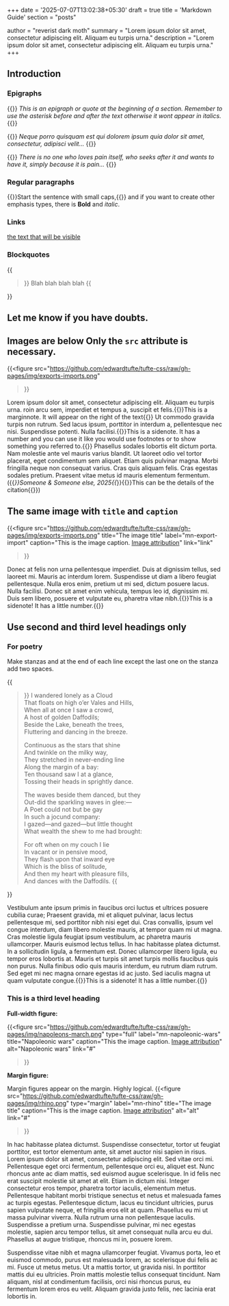 +++
date = '2025-07-07T13:02:38+05:30'
draft = true
title = 'Markdown Guide'
section = "posts"

author = "reverist dark moth"
summary = "Lorem ipsum dolor sit amet, consectetur adipiscing elit. Aliquam eu turpis urna."
description = "Lorem ipsum dolor sit amet, consectetur adipiscing elit. Aliquam eu turpis urna."
+++

## Introduction

### Epigraphs

{{<epigraph author="Anonymous" cite="Some book or article">}}
*This is an epigraph or quote at the beginning of a section. Remember
to use the asterisk before and after the text otherwise it wont appear
in italics.*
{{</epigraph>}}

{{<epigraph author="Anonymous" cite="Some book or article">}}
*Neque porro quisquam est qui dolorem ipsum quia dolor sit amet,
consectetur, adipisci velit...*
{{</epigraph>}}

{{<epigraph author="Anonymous" cite="Some book or article">}}
*There is no one who loves pain itself, who seeks after it and wants to
have it, simply because it is pain...*
{{</epigraph>}}

### Regular paragraphs

{{<newthought>}}Start the sentence with small caps,{{</newthought>}}
and if you want to create other emphasis types, there is **Bold** and
*italic*.

### Links

[the text that will be visible](https://the-link.com/)


### Blockquotes

{{<blockquote author="Anonymous" cite="Some book or article">}}
Blah blah blah blah
{{</blockquote>}}

## Let me know if you have doubts.

## Images are below Only the `src` attribute is necessary.

{{<figure
  src="https://github.com/edwardtufte/tufte-css/raw/gh-pages/img/exports-imports.png"
>}}



Lorem ipsum dolor sit amet, consectetur adipiscing elit. Aliquam eu
turpis urna. roin arcu sem, imperdiet et tempus a, suscipit et
felis.{{<marginnote>}}This is a marginnote. It will appear on the
right of the text{{</marginnote>}} Ut commodo gravida turpis non
rutrum. Sed lacus ipsum, porttitor in interdum a, pellentesque nec
nisi. Suspendisse potenti. Nulla facilisi.{{<sidenote>}}This is a
sidenote. It has a number and you can use it like you would use
footnotes or to show something you referred to.{{</sidenote>}}
Phasellus sodales lobortis elit dictum porta. Nam molestie ante vel
mauris varius blandit. Ut laoreet odio vel tortor placerat, eget
condimentum sem aliquet. Etiam quis pulvinar magna. Morbi fringilla
neque non consequat varius. Cras quis aliquam felis. Cras egestas
sodales pretium. Praesent vitae metus id mauris elementum
fermentum. ({{<cite>}}Someone & Someone else,
2025{{</cite>}}{{<marginnote>}}This can be the details of the
citation{{</marginnote>}})

## The same image with `title` and `caption`

{{<figure
  src="https://github.com/edwardtufte/tufte-css/raw/gh-pages/img/exports-imports.png"
  title="The image title"
  label="mn-export-import"
  caption="This is the image caption. [Image attribution](#)"
  link="link"
>}}

Donec at felis non urna pellentesque imperdiet. Duis at dignissim
tellus, sed laoreet mi. Mauris ac interdum lorem. Suspendisse ut diam
a libero feugiat pellentesque. Nulla eros enim, pretium ut mi sed,
dictum posuere lacus. Nulla facilisi. Donec sit amet enim vehicula,
tempus leo id, dignissim mi. Duis sem libero, posuere et vulputate eu,
pharetra vitae nibh.{{<sidenote>}}This is a sidenote! It has
a little number.{{</sidenote>}}

## Use second and third level headings only

### For poetry

Make stanzas and at the end of each line except the last one on the
stanza add two spaces.


{{<blockquote author="William Wordsworth" cite="Daffodils">}}
I wandered lonely as a Cloud  
That floats on high o’er Vales and Hills,  
When all at once I saw a crowd,  
A host of golden Daffodils;  
Beside the Lake, beneath the trees,  
Fluttering and dancing in the breeze.


Continuous as the stars that shine  
And twinkle on the milky way,  
They stretched in never-ending line  
Along the margin of a bay:  
Ten thousand saw I at a glance,  
Tossing their heads in sprightly dance.


The waves beside them danced, but they  
Out-did the sparkling waves in glee:—  
A Poet could not but be gay  
In such a jocund company:  
I gazed—and gazed—but little thought  
What wealth the shew to me had brought:  


For oft when on my couch I lie  
In vacant or in pensive mood,  
They flash upon that inward eye  
Which is the bliss of solitude,  
And then my heart with pleasure fills,  
And dances with the Daffodils.
{{</blockquote>}}



Vestibulum ante ipsum primis in faucibus orci luctus et ultrices
posuere cubilia curae; Praesent gravida, mi et aliquet pulvinar, lacus
lectus pellentesque mi, sed porttitor nibh nisi eget dui. Cras
convallis, ipsum vel congue interdum, diam libero molestie mauris, at
tempor quam mi ut magna. Cras molestie ligula feugiat ipsum
vestibulum, ac pharetra mauris ullamcorper. Mauris euismod lectus
tellus. In hac habitasse platea dictumst. In a sollicitudin ligula, a
fermentum est. Donec ullamcorper libero ligula, eu tempor eros
lobortis at. Mauris et turpis sit amet turpis mollis faucibus quis non
purus. Nulla finibus odio quis mauris interdum, eu rutrum diam
rutrum. Sed eget mi nec magna ornare egestas id ac justo. Sed iaculis
magna ut quam vulputate congue.{{<sidenote>}}This is a sidenote! It has
a little number.{{</sidenote>}}

### This is a third level heading

**Full-width figure:**

{{<figure
  src="https://github.com/edwardtufte/tufte-css/raw/gh-pages/img/napoleons-march.png"
  type="full"
  label="mn-napoleonic-wars"
  title="Napoleonic wars"
  caption="This the image caption. [Image attribution](#)"
  alt="Napoleonic wars"
  link="#"
>}}

**Margin figure:**

Margin figures appear on the margin. Highly logical.
{{<figure
  src="https://github.com/edwardtufte/tufte-css/raw/gh-pages/img/rhino.png"
  type="margin"
  label="mn-rhino"
  title="The image title"
  caption="This is the image caption. [Image attribution](https://edwardtufte.github.io/tufte-css)"
  alt="alt"
  link="#"
>}}

In hac habitasse platea dictumst. Suspendisse consectetur, tortor ut
feugiat porttitor, est tortor elementum ante, sit amet auctor nisi
sapien in risus. Lorem ipsum dolor sit amet, consectetur adipiscing
elit. Sed vitae orci mi. Pellentesque eget orci fermentum,
pellentesque orci eu, aliquet est. Nunc rhoncus ante ac diam mattis,
sed euismod augue scelerisque. In id felis nec erat suscipit molestie
sit amet at elit. Etiam in dictum nisi. Integer consectetur eros
tempor, pharetra tortor iaculis, elementum metus. Pellentesque
habitant morbi tristique senectus et netus et malesuada fames ac
turpis egestas. Pellentesque dictum, lacus eu tincidunt ultricies,
purus sapien vulputate neque, et fringilla eros elit at
quam. Phasellus eu mi ut massa pulvinar viverra. Nulla rutrum urna non
pellentesque iaculis. Suspendisse a pretium urna. Suspendisse
pulvinar, mi nec egestas molestie, sapien arcu tempor tellus, sit amet
consequat nulla arcu eu dui. Phasellus at augue tristique, rhoncus mi
in, posuere lorem.

Suspendisse vitae nibh et magna ullamcorper feugiat. Vivamus porta,
leo et euismod commodo, purus est malesuada lorem, ac scelerisque dui
felis ac mi. Fusce ut metus metus. Ut a mattis tortor, ut gravida
nisi. In porttitor mattis dui eu ultricies. Proin mattis molestie
tellus consequat tincidunt. Nam aliquam, nisl at condimentum
facilisis, orci nisi rhoncus purus, eu fermentum lorem eros eu
velit. Aliquam gravida justo felis, nec lacinia erat lobortis in.
